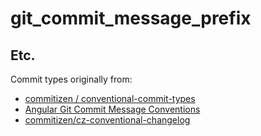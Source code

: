 # git_commit_message_prefix

## Etc.


Commit types originally from:
* [commitizen
/
conventional-commit-types](https://github.com/commitizen/conventional-commit-types)
* [Angular Git Commit Message Conventions](https://github.com/angular/angular/blob/master/CONTRIBUTING.md#type)
* [commitizen/cz-conventional-changelog](https://github.com/commitizen/cz-conventional-changelog)

